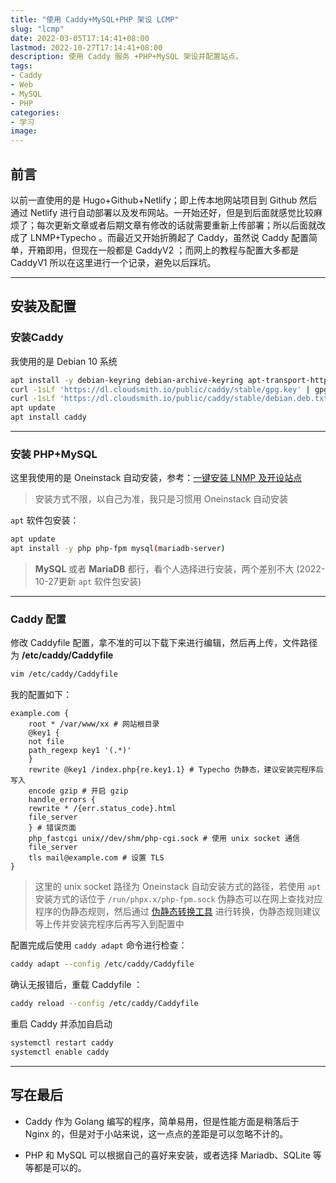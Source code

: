 ```yaml
---
title: "使用 Caddy+MySQL+PHP 架设 LCMP"
slug: "lcmp"
date: 2022-03-05T17:14:41+08:00
lastmod: 2022-10-27T17:14:41+08:00
description: 使用 Caddy 服务 +PHP+MySQL 架设并配置站点。
tags:
- Caddy
- Web
- MySQL
- PHP
categories:
- 学习
image: 
---
```


## 前言

以前一直使用的是 Hugo+Github+Netlify；即上传本地网站项目到 Github 然后通过 Netlify 进行自动部署以及发布网站。一开始还好，但是到后面就感觉比较麻烦了；每次更新文章或者后期文章有修改的话就需要重新上传部署；所以后面就改成了 LNMP+Typecho 。而最近又开始折腾起了 Caddy，虽然说 Caddy 配置简单，开箱即用，但现在一般都是 CaddyV2 ；而网上的教程与配置大多都是 CaddyV1 所以在这里进行一个记录，避免以后踩坑。

<!--more-->

---

## 安装及配置

### 安装Caddy

我使用的是 Debian 10 系统

```bash
apt install -y debian-keyring debian-archive-keyring apt-transport-https
curl -1sLf 'https://dl.cloudsmith.io/public/caddy/stable/gpg.key' | gpg --dearmor -o /usr/share/keyrings/caddy-stable-archive-keyring.gpg
curl -1sLf 'https://dl.cloudsmith.io/public/caddy/stable/debian.deb.txt' | tee /etc/apt/sources.list.d/caddy-stable.list
apt update
apt install caddy
```
---

### 安装 PHP+MySQL

这里我使用的是 Oneinstack 自动安装，参考：[一键安装 LNMP 及开设站点](/archives/oneinstack)

> 安装方式不限，以自己为准，我只是习惯用 Oneinstack 自动安装

`apt` 软件包安装：

```bash
apt update
apt install -y php php-fpm mysql(mariadb-server)

```

> **MySQL** 或者 **MariaDB** 都行，看个人选择进行安装，两个差别不大 (2022-10-27更新 `apt` 软件包安装)

---

### Caddy 配置

修改 Caddyfile 配置，拿不准的可以下载下来进行编辑，然后再上传，文件路径为 **/etc/caddy/Caddyfile** 

```bash
vim /etc/caddy/Caddyfile
```

我的配置如下：

```caddyfile
example.com {
    root * /var/www/xx # 网站根目录
    @key1 {
	not file
	path_regexp key1 '(.*)'
    }
    rewrite @key1 /index.php{re.key1.1} # Typecho 伪静态，建议安装完程序后写入
    encode gzip # 开启 gzip
    handle_errors {
	rewrite * /{err.status_code}.html
	file_server
    } # 错误页面
    php_fastcgi unix//dev/shm/php-cgi.sock # 使用 unix socket 通信
    file_server
    tls mail@example.com # 设置 TLS
}
```

> 这里的 unix socket 路径为 Oneinstack 自动安装方式的路径，若使用 `apt` 安装方式的话位于 `/run/phpx.x/php-fpm.sock` 
> 伪静态可以在网上查找对应程序的伪静态规则，然后通过 <a href="https://www.toolnb.com/tools/rewriteTools.html" target="_blank">伪静态转换工具</a> 进行转换，伪静态规则建议等上传并安装完程序后再写入到配置中

配置完成后使用 `caddy adapt` 命令进行检查：

```bash
caddy adapt --config /etc/caddy/Caddyfile
```

确认无报错后，重载 Caddyfile ：

```bash
caddy reload --config /etc/caddy/Caddyfile
```

重启 Caddy 并添加自启动

```bash
systemctl restart caddy
systemctl enable caddy
```

---

## 写在最后

- Caddy 作为 Golang 编写的程序，简单易用，但是性能方面是稍落后于 Nginx 的，但是对于小站来说，这一点点的差距是可以忽略不计的。

- PHP 和 MySQL 可以根据自己的喜好来安装，或者选择 Mariadb、SQLite 等等都是可以的。

